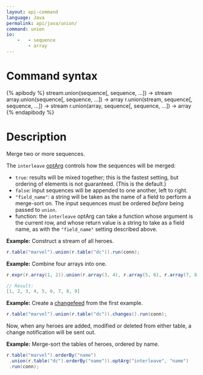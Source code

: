 ```yaml
---
layout: api-command
language: Java
permalink: api/java/union/
command: union
io:
    -   - sequence
        - array
---
```


# Command syntax #

{% apibody %}
stream.union(sequence[, sequence, ...]) &rarr; stream
array.union(sequence[, sequence, ...]) &rarr; array
r.union(stream, sequence[, sequence, ...]) &rarr; stream
r.union(array, sequence[, sequence, ...]) &rarr; array
{% endapibody %}

# Description #

Merge two or more sequences.

The `interleave` [optArg](/api/java/optarg) controls how the sequences will be merged:

* `true`: results will be mixed together; this is the fastest setting, but ordering of elements is not guaranteed. (This is the default.)
* `false`: input sequences will be appended to one another, left to right.
* `"field_name"`: a string will be taken as the name of a field to perform a merge-sort on. The input sequences must be ordered _before_ being passed to `union`.
* function: the `interleave` optArg can take a function whose argument is the current row, and whose return value is a string to take as a field name, as with the `"field_name"` setting described above.

__Example:__ Construct a stream of all heroes.

```java
r.table("marvel").union(r.table("dc")).run(conn);
```

__Example:__ Combine four arrays into one.

```java
r.expr(r.array(1, 2)).union(r.array(3, 4), r.array(5, 6), r.array(7, 8, 9)).run(conn);

// Result:
[1, 2, 3, 4, 5, 6, 7, 8, 9]
```

__Example:__ Create a [changefeed][cf] from the first example.

```java
r.table("marvel").union(r.table("dc")).changes().run(conn);
```

Now, when any heroes are added, modified or deleted from either table, a change notification will be sent out.

[cf]: /docs/changefeeds/java

__Example:__ Merge-sort the tables of heroes, ordered by name.

```java
r.table("marvel").orderBy("name")
 .union(r.table("dc").orderBy("name")).optArg("interleave", "name")
 .run(conn);
```
